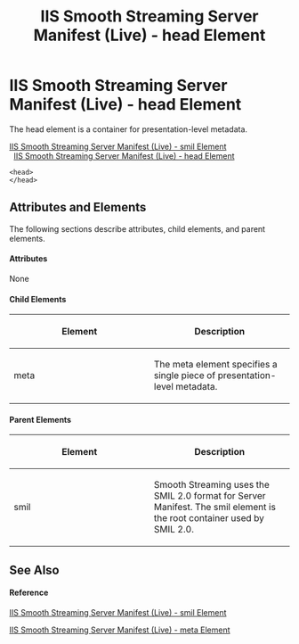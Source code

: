 ﻿---
title: IIS Smooth Streaming Server Manifest (Live) - head Element
TOCTitle: <head>
ms:assetid: 6b210ab2-6f70-4c9d-bfa5-c4d413cc71b6
ms:mtpsurl: https://msdn.microsoft.com/en-us/library/Ee673434(v=VS.90)
ms:contentKeyID: 26179477
ms.date: 05/02/2012
mtps_version: v=VS.90
---

# IIS Smooth Streaming Server Manifest (Live) - head Element

The head element is a container for presentation-level metadata.

[IIS Smooth Streaming Server Manifest (Live) - smil Element](iis-smooth-streaming-server-manifest-live-smil-element.md)  
  [IIS Smooth Streaming Server Manifest (Live) - head Element](iis-smooth-streaming-server-manifest-live-head-element.md)  

    <head>
    </head>

## Attributes and Elements

The following sections describe attributes, child elements, and parent elements.

#### Attributes

None

#### Child Elements

<table>
<colgroup>
<col style="width: 50%" />
<col style="width: 50%" />
</colgroup>
<thead>
<tr class="header">
<th><p>Element</p></th>
<th><p>Description</p></th>
</tr>
</thead>
<tbody>
<tr class="odd">
<td><p>meta</p></td>
<td><p>The meta element specifies a single piece of presentation-level metadata.</p></td>
</tr>
</tbody>
</table>


#### Parent Elements

<table>
<colgroup>
<col style="width: 50%" />
<col style="width: 50%" />
</colgroup>
<thead>
<tr class="header">
<th><p>Element</p></th>
<th><p>Description</p></th>
</tr>
</thead>
<tbody>
<tr class="odd">
<td><p>smil</p></td>
<td><p>Smooth Streaming uses the SMIL 2.0 format for Server Manifest. The smil element is the root container used by SMIL 2.0.</p></td>
</tr>
</tbody>
</table>


## See Also

#### Reference

[IIS Smooth Streaming Server Manifest (Live) - smil Element](iis-smooth-streaming-server-manifest-live-smil-element.md)

[IIS Smooth Streaming Server Manifest (Live) - meta Element](iis-smooth-streaming-server-manifest-live-meta-element.md)

